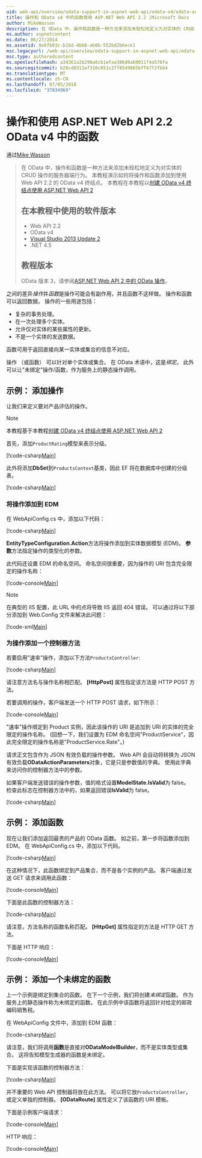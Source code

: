 ```yaml
---
uid: web-api/overview/odata-support-in-aspnet-web-api/odata-v4/odata-actions-and-functions
title: 操作和 OData v4 中的函数使用 ASP.NET Web API 2.2 |Microsoft Docs
author: MikeWasson
description: 在 OData 中，操作和函数是一种方法来添加未轻松地定义为对实体的 CRUD 操作的服务器端行为。 本教程演示如何...
ms.author: aspnetcontent
ms.date: 06/27/2014
ms.assetid: 0e6fb03c-b16d-4bb0-ab0b-552bd2b6ece1
msc.legacyurl: /web-api/overview/odata-support-in-aspnet-web-api/odata-v4/odata-actions-and-functions
msc.type: authoredcontent
ms.openlocfilehash: a34361a2b298a6cb1efaa386d0a60011f4a578fa
ms.sourcegitcommit: b28cd0313af316c051c2ff8549865bff67f2fbb4
ms.translationtype: MT
ms.contentlocale: zh-CN
ms.lasthandoff: 07/05/2018
ms.locfileid: "37834969"
---
```

<a name="actions-and-functions-in-odata-v4-using-aspnet-web-api-22"></a>操作和使用 ASP.NET Web API 2.2 OData v4 中的函数
====================
通过[Mike Wasson](https://github.com/MikeWasson)

> 在 OData 中，操作和函数是一种方法来添加未轻松地定义为对实体的 CRUD 操作的服务器端行为。 本教程演示如何将操作和函数添加到使用 Web API 2.2 的 OData v4 终结点。 本教程在本教程以[创建 OData v4 终结点使用 ASP.NET Web API 2](create-an-odata-v4-endpoint.md)
> 
> ## <a name="software-versions-used-in-the-tutorial"></a>在本教程中使用的软件版本
> 
> 
> - Web API 2.2
> - OData v4
> - [Visual Studio 2013 Update 2](https://www.visualstudio.com/downloads/download-visual-studio-vs)
> - .NET 4.5
> 
> 
> ## <a name="tutorial-versions"></a>教程版本
> 
> OData 版本 3，请参阅[ASP.NET Web API 2 中的 OData 操作](../odata-v3/odata-actions.md)。


之间的差异*操作*并*函数*是操作可能会有副作用，并且函数不这样做。 操作和函数可以返回数据。 操作的一些用途包括：

- 复杂的事务处理。
- 在一次处理多个实体。
- 允许仅对实体的某些属性的更新。
- 不是一个实体的发送数据。

函数可用于返回直接向某一实体或集合的信息不对应。

操作 （或函数） 可以针对单个实体或集合。 在 OData 术语中，这是*绑定*。 此外可以让&quot;未绑定&quot;操作/函数，作为服务上的静态操作调用。

## <a name="example-adding-an-action"></a>示例： 添加操作

让我们来定义要对产品评估的操作。

> [!NOTE]
> 本教程基于本教程[创建 OData v4 终结点使用 ASP.NET Web API 2](create-an-odata-v4-endpoint.md)


首先，添加`ProductRating`模型来表示分级。

[!code-csharp[Main](odata-actions-and-functions/samples/sample1.cs)]

此外将添加**DbSet**到`ProductsContext`基类，因此 EF 将在数据库中创建的分级表。

[!code-csharp[Main](odata-actions-and-functions/samples/sample2.cs)]

### <a name="add-the-action-to-the-edm"></a>将操作添加到 EDM

在 WebApiConfig.cs 中，添加以下代码：

[!code-csharp[Main](odata-actions-and-functions/samples/sample3.cs)]

**EntityTypeConfiguration.Action**方法将操作添加到实体数据模型 (EDM)。 **参数**方法指定操作的类型化的参数。

此代码还设置 EDM 的命名空间。 命名空间很重要，因为操作的 URI 包含完全限定的操作名称：

[!code-console[Main](odata-actions-and-functions/samples/sample4.cmd)]

> [!NOTE]
> 在典型的 IIS 配置，此 URL 中的点将导致 IIS 返回 404 错误。 可以通过将以下部分添加到 Web.Config 文件来解决此问题：

[!code-xml[Main](odata-actions-and-functions/samples/sample5.xml)]

### <a name="add-a-controller-method-for-the-action"></a>为操作添加一个控制器方法

若要启用&quot;速率&quot;操作，添加以下方法`ProductsController`:

[!code-csharp[Main](odata-actions-and-functions/samples/sample6.cs)]

请注意方法名与操作名称相匹配。 **[HttpPost]** 属性指定该方法是 HTTP POST 方法。

若要调用的操作，客户端发送一个 HTTP POST 请求，如下所示：

[!code-console[Main](odata-actions-and-functions/samples/sample7.cmd)]

&quot;速率&quot;操作绑定到 Product 实例，因此该操作的 URI 是追加到 URI 的实体的完全限定的操作名称。 (回想一下，我们设置为 EDM 命名空间&quot;ProductService&quot;，因此完全限定的操作名称是&quot;ProductService.Rate&quot;。)

请求正文包含作为 JSON 有效负载的操作参数。 Web API 会自动将转换为 JSON 有效负载**ODataActionParameters**对象，它是只是参数值的字典。 使用此字典来访问你的控制器方法中的参数。

如果客户端发送错误的操作参数，值的格式设置**ModelState.IsValid**为 false。 检查此标志在控制器方法中的，如果返回错误**IsValid**为 false。

[!code-csharp[Main](odata-actions-and-functions/samples/sample8.cs)]

## <a name="example-adding-a-function"></a>示例： 添加函数

现在让我们添加返回最贵的产品的 OData 函数。 如之前，第一步将函数添加到 EDM。 在 WebApiConfig.cs 中，添加以下代码。

[!code-csharp[Main](odata-actions-and-functions/samples/sample9.cs)]

在这种情况下，此函数绑定到产品集合，而不是各个实例的产品。 客户端通过发送 GET 请求来调用此函数：

[!code-console[Main](odata-actions-and-functions/samples/sample10.cmd)]

下面是此函数的控制器方法：

[!code-csharp[Main](odata-actions-and-functions/samples/sample11.cs)]

请注意，方法名称的函数名称匹配。 **[HttpGet]** 属性指定的方法是 HTTP GET 方法。

下面是 HTTP 响应：

[!code-console[Main](odata-actions-and-functions/samples/sample12.cmd)]

## <a name="example-adding-an-unbound-function"></a>示例： 添加一个未绑定的函数

上一个示例是绑定到集合的函数。 在下一个示例，我们将创建*未绑定*函数。 作为服务上的静态操作称为未绑定的函数。 在此示例中该函数将返回针对给定的邮政编码销售税。

在 WebApiConfig 文件中，添加到 EDM 函数：

[!code-csharp[Main](odata-actions-and-functions/samples/sample13.cs)]

请注意，我们将调用**函数**是直接对**ODataModelBuilder**，而不是实体类型或集合。 这将告知模型生成器的函数是未绑定。

下面是实现该函数的控制器方法：

[!code-csharp[Main](odata-actions-and-functions/samples/sample14.cs)]

并不重要的 Web API 控制器将放在此方法。 可以将它放`ProductsController`，或定义单独的控制器。 **[ODataRoute]** 属性定义了该函数的 URI 模板。

下面是示例客户端请求：

[!code-console[Main](odata-actions-and-functions/samples/sample15.cmd)]

HTTP 响应：

[!code-console[Main](odata-actions-and-functions/samples/sample16.cmd)]
